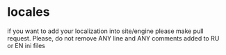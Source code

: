 # locales
if you want to add your localization into site/engine please make pull request.
Please, do not remove ANY line and ANY comments added to RU or EN ini files
